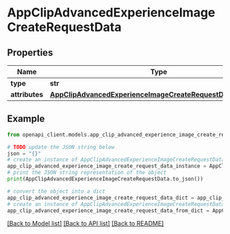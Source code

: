 # AppClipAdvancedExperienceImageCreateRequestData


## Properties

Name | Type | Description | Notes
------------ | ------------- | ------------- | -------------
**type** | **str** |  | 
**attributes** | [**AppClipAdvancedExperienceImageCreateRequestDataAttributes**](AppClipAdvancedExperienceImageCreateRequestDataAttributes.md) |  | 

## Example

```python
from openapi_client.models.app_clip_advanced_experience_image_create_request_data import AppClipAdvancedExperienceImageCreateRequestData

# TODO update the JSON string below
json = "{}"
# create an instance of AppClipAdvancedExperienceImageCreateRequestData from a JSON string
app_clip_advanced_experience_image_create_request_data_instance = AppClipAdvancedExperienceImageCreateRequestData.from_json(json)
# print the JSON string representation of the object
print(AppClipAdvancedExperienceImageCreateRequestData.to_json())

# convert the object into a dict
app_clip_advanced_experience_image_create_request_data_dict = app_clip_advanced_experience_image_create_request_data_instance.to_dict()
# create an instance of AppClipAdvancedExperienceImageCreateRequestData from a dict
app_clip_advanced_experience_image_create_request_data_from_dict = AppClipAdvancedExperienceImageCreateRequestData.from_dict(app_clip_advanced_experience_image_create_request_data_dict)
```
[[Back to Model list]](../README.md#documentation-for-models) [[Back to API list]](../README.md#documentation-for-api-endpoints) [[Back to README]](../README.md)


